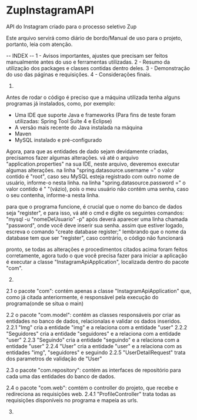 # ZupInstagramAPI
API do Instagram criado para o processo seletivo Zup

Este arquivo servirá como diário de bordo/Manual de uso para o projeto, portanto, leia com atenção.

-- INDEX --
1 - Avisos importantes, ajustes que precisam ser feitos manualmente antes do uso e ferramentas utilizadas.
2 - Resumo da utilização dos packages e classes contidas dentro deles.
3 - Demonstração do uso das páginas e requisições.
4 - Considerações finais.

1.
Antes de rodar o código é preciso que a máquina utilizada tenha alguns programas já instalados, como, por exemplo:
- Uma IDE que suporte Java e frameworks (Para fins de teste foram utilizadas: Spring Tool Suite 4 e Eclipse)
- A versão mais recente do Java instalada na máquina
- Maven
- MySQL instalado e pré-configurado

Agora, para que as entidades de dado sejam devidamente criadas, precisamos fazer algumas alterações.
vá até o arquivo "application.properties" na sua IDE, neste arquivo, deveremos executar algumas alterações.
na linha "spring.datasource.username =" o valor contido é "root", caso seu MySQL esteja registrado com outro nome de usuário, informe-o nesta linha.
na linha "spring.datasource.password =" o valor contido é " "(vázio), pois o meu usuário não contém uma senha, caso o seu contenha, informe-a nesta linha.

para que o programa funcione, é crucial que o nome do banco de dados seja "register", e para isso, vá até o cmd e digite os seguintes comandos:
"mysql -u "nomeDeUsuario" -p"
após deverá aparecer uma linha chamada "password", onde você deve inserir sua senha.
assim que estiver logado, escreva o comando "create database register;" lembrando que o nome da database tem que ser "register", caso contrário, o código não funcionará

pronto, se todas as alterações e procedimentos citados acima foram feitos corretamente, agora tudo o que você precisa fazer para iniciar a aplicação é executar a classe "InstagramApiApplication", localizada dentro do pacote "com".

2.
2.1 o pacote "com":
contém apenas a classe "InstagramApiApplication" que, como já citada anteriormente, é responsável pela execução do programa(onde se situa o main)

2.2 o pacote "com.model":
contém as classes responsáveis por criar as entidades no banco de dados, relacionalas e validar os dados inseridos.
2.2.1 "Img" cria a entidade "img" e a relaciona com a entidade "user"
2.2.2 "Seguidores" cria a entidade "seguidores" e a relaciona com a entidade "user"
2.2.3 "Seguindo" cria a entidade "seguindo" e a relaciona com a entidade "user"
2.2.4 "User" cria a entidade "user" e a relaciona com as entidades "img", "seguidores" e seguindo
2.2.5 "UserDetailRequest" trata dos parametros de validação de "User"

2.3 o pacote "com.repository":
contém as interfaces de repositório para cada uma das entidades do banco de dados.

2.4 o pacote "com.web":
comtém o controller do projeto, que recebe e redireciona as requisições web.
2.4.1 "ProfileController" trata todas as requisições disponíveis no programa e mapeia as urls.

3.
